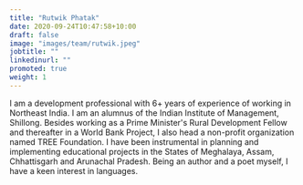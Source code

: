 ```yaml
---
title: "Rutwik Phatak"
date: 2020-09-24T10:47:58+10:00
draft: false
image: "images/team/rutwik.jpeg"
jobtitle: ""
linkedinurl: ""
promoted: true
weight: 1
---
```


I am a development professional with 6+ years of experience of working in Northeast India. I am an alumnus of the Indian Institute of Management, Shillong. Besides working as a Prime Minister's Rural Development Fellow and thereafter in a World Bank Project, I also head a non-profit organization named TREE Foundation. I have been instrumental in planning and implementing educational projects in the States of Meghalaya, Assam, Chhattisgarh and Arunachal Pradesh. Being an author and a poet myself, I have a keen interest in languages.
